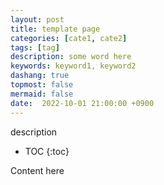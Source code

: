 ```yaml
---
layout: post
title: template page
categories: [cate1, cate2]
tags: [tag]
description: some word here
keywords: keyword1, keyword2
dashang: true
topmost: false
mermaid: false
date:  2022-10-01 21:00:00 +0900
---
```


description

<!-- more -->

* TOC
{:toc}

Content here
